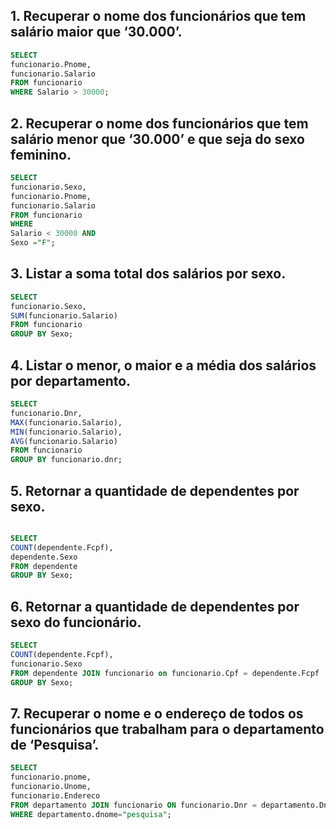 ## 1. Recuperar o nome dos funcionários que tem salário maior que ‘30.000’.

```sql
SELECT
funcionario.Pnome,
funcionario.Salario
FROM funcionario
WHERE Salario > 30000;
``` 

## 2. Recuperar o nome dos funcionários que tem salário menor que ‘30.000’ e que seja do sexo feminino.


```sql
SELECT
funcionario.Sexo,
funcionario.Pnome,
funcionario.Salario
FROM funcionario
WHERE
Salario < 30000 AND
Sexo ="F";
```

## 3. Listar a soma total dos salários por sexo.

```sql
SELECT
funcionario.Sexo,
SUM(funcionario.Salario)
FROM funcionario
GROUP BY Sexo;
```

## 4. Listar o menor, o maior e a média dos salários por departamento.

```sql
SELECT
funcionario.Dnr,
MAX(funcionario.Salario),
MIN(funcionario.Salario),
AVG(funcionario.Salario)
FROM funcionario
GROUP BY funcionario.dnr;
```

## 5. Retornar a quantidade de dependentes por sexo.

```sql

SELECT
COUNT(dependente.Fcpf),
dependente.Sexo
FROM dependente
GROUP BY Sexo;

```

## 6. Retornar a quantidade de dependentes por sexo do funcionário.

```sql
SELECT
COUNT(dependente.Fcpf),
funcionario.Sexo
FROM dependente JOIN funcionario on funcionario.Cpf = dependente.Fcpf
GROUP BY Sexo;
```

## 7. Recuperar o nome e o endereço de todos os funcionários que trabalham para o departamento de ‘Pesquisa’.

```sql
SELECT
funcionario.pnome,
funcionario.Unome,	
funcionario.Endereco
FROM departamento JOIN funcionario ON funcionario.Dnr = departamento.Dnumero 
WHERE departamento.dnome="pesquisa";
```
